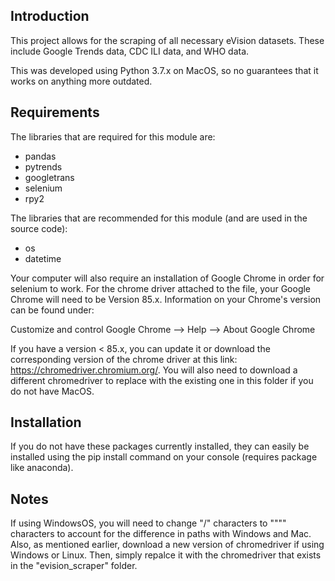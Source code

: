 Introduction
------------

This project allows for the scraping of all necessary eVision datasets.  These include Google Trends data, CDC ILI data, and WHO data.

This was developed using Python 3.7.x on MacOS, so no guarantees that it works on anything more outdated.

Requirements
------------

The libraries that are required for this module are:

* pandas
* pytrends
* googletrans
* selenium
* rpy2

The libraries that are recommended for this module (and are used in the source code):

* os
* datetime

Your computer will also require an installation of Google Chrome in order for selenium to work.  For the chrome driver attached to the file, your Google Chrome will need to be Version 85.x.  Information on your Chrome's version can be found under:

Customize and control Google Chrome --> Help --> About Google Chrome

If you have a version < 85.x, you can update it or download the corresponding version of the chrome driver at this link: https://chromedriver.chromium.org/. You will also need to download a different chromedriver to replace with the existing one in this folder if you do not have MacOS.

Installation
------------

If you do not have these packages currently installed, they can easily be installed using the pip install <insert library> command on your console (requires package like anaconda).

Notes
-----

If using WindowsOS, you will need to change "/" characters to ""\"" characters to account for the difference in paths with Windows and Mac.  Also, as mentioned earlier, download a new version of chromedriver if using Windows or Linux.  Then, simply repalce it with the chromedriver that exists in the "evision_scraper" folder.
